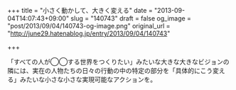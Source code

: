 +++
title = "小さく動かして、大きく変える"
date = "2013-09-04T14:07:43+09:00"
slug = "140743"
draft = false
og_image = "post/2013/09/04/140743-og-image.png"
original_url = "http://june29.hatenablog.jp/entry/2013/09/04/140743"

+++

<p>「すべての人が◯◯する世界をつくりたい」みたいな大きな大きなビジョンの隣には、実在の人物たちの日々の行動の中の特定の部分を「具体的にこう変える」みたいな小さな小さな実現可能なアクションを。</p>